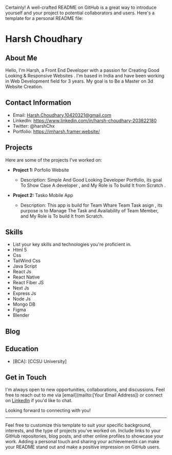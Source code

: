 Certainly! A well-crafted README on GitHub is a great way to introduce yourself and your project to potential collaborators and users. Here's a template for a personal README file:

# Harsh Choudhary

## About Me

Hello, I'm Harsh, a Front End Developer with a passion for Creating Good Looking & Responsive Websites . I'm based in India and have been working in Web Development field for 3 years. My goal is to Be a Master on 3d Website Creation.

## Contact Information

- Email: Harsh.Choudhary.10420321@gmail.com
- LinkedIn: https://www.linkedin.com/in/harsh-choudhary-203822180
- Twitter: @harshChx
- Portfolio: https://imharsh.framer.website/

## Projects

Here are some of the projects I've worked on:

- **Project 1:** Porfolio Website
  - Description: Simple And Good Looking Developer Portfolio, its goal To Show Case A developer , and My Role is To build It from Scratch .

- **Project 2:** Tasko Mobile App
  - Description: This app is build for Team Whare Team Task asign , its purpose is to Manage The Task and Availability of Team Member, and My Role is To build It from Scratch.

## Skills

- List your key skills and technologies you're proficient in.
- Html 5
- Css
- TailWind Css
- Java Script
- React Js
- React Native
- React Fiber JS
- Next Js
- Express Js
- Node Js
- Mongo DB
- Figma
- Blender 

## Blog


## Education

- [BCA]: [CCSU University]

## Get in Touch

I'm always open to new opportunities, collaborations, and discussions. Feel free to reach out to me via [email](mailto:[Your Email Address]) or connect on [LinkedIn](https://www.linkedin.com/in/harsh-choudhary-203822180) if you'd like to chat.

Looking forward to connecting with you!

---

Feel free to customize this template to suit your specific background, interests, and the type of projects you've worked on. Include links to your GitHub repositories, blog posts, and other online profiles to showcase your work. Adding a personal touch and sharing your achievements can make your README stand out and make a positive impression on GitHub users.
